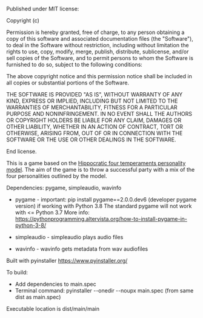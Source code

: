 Published under MIT license:

Copyright (c)

Permission is hereby granted, free of charge, to any person obtaining a copy of this software and associated documentation files (the "Software"), to deal in the Software without restriction, including without limitation the rights to use, copy, modify, merge, publish, distribute, sublicense, and/or sell copies of the Software, and to permit persons to whom the Software is furnished to do so, subject to the following conditions:

The above copyright notice and this permission notice shall be included in all copies or substantial portions of the Software.

THE SOFTWARE IS PROVIDED "AS IS", WITHOUT WARRANTY OF ANY KIND, EXPRESS OR IMPLIED, INCLUDING BUT NOT LIMITED TO THE WARRANTIES OF MERCHANTABILITY, FITNESS FOR A PARTICULAR PURPOSE AND NONINFRINGEMENT. IN NO EVENT SHALL THE AUTHORS OR COPYRIGHT HOLDERS BE LIABLE FOR ANY CLAIM, DAMAGES OR OTHER LIABILITY, WHETHER IN AN ACTION OF CONTRACT, TORT OR OTHERWISE, ARISING FROM, OUT OF OR IN CONNECTION WITH THE SOFTWARE OR THE USE OR OTHER DEALINGS IN THE SOFTWARE.

End license.

This is a game based on the <a href="https://en.wikipedia.org/wiki/Four_temperaments" target="_blank">Hippocratic four temperaments personality model</a>. The aim of the game is to throw a successful party with a mix of the four personalities outlined by the model.

Dependencies: pygame, simpleaudio, wavinfo

- pygame - important: pip install pygame==2.0.0.dev6 (developer pygame version) if working with Python 3.8
The standard pygame will not work with <= Python 3.7
More info: https://pythonprogramming.altervista.org/how-to-install-pygame-in-python-3-8/

- simpleaudio - simpleaudio plays audio files

- wavinfo - wavinfo gets metadata from wav audiofiles

Built with pyinstaller
https://www.pyinstaller.org/

To build:
- Add dependencies to main.spec
- Terminal command: pyinstaller --onedir --noupx main.spec (from same dist as main.spec)

Executable location is dist/main/main

